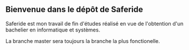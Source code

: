 ## Bienvenue dans le dépôt de Saferide
Saferide est mon travail de fin d'études réalisé en vue de l'obtention d'un bachelier en informatique et systèmes.

La branche master sera toujours la branche la plus fonctionelle.
